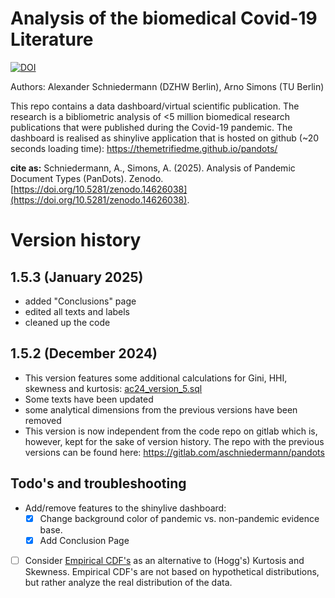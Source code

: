# Analysis of the biomedical Covid-19 Literature
[![DOI](https://zenodo.org/badge/809629682.svg)](https://doi.org/10.5281/zenodo.14626038)

Authors: Alexander Schniedermann (DZHW Berlin), Arno Simons (TU Berlin)

This repo contains a data dashboard/virtual scientific publication. The research is a bibliometric analysis of <5 million biomedical research publications that were published during the Covid-19 pandemic. The dashboard is realised as shinylive application that is hosted on github (~20 seconds loading time): https://themetrifiedme.github.io/pandots/

**cite as:** Schniedermann, A., Simons, A. (2025). Analysis of Pandemic Document Types (PanDots). Zenodo. [https://doi.org/10.5281/zenodo.14626038](https://doi.org/10.5281/zenodo.14626038).

# Version history

## 1.5.3 (January 2025)
- added "Conclusions" page
- edited all texts and labels
- cleaned up the code

## 1.5.2 (December 2024)
- This version features some additional calculations for Gini, HHI, skewness and kurtosis: [ac24_version_5.sql](./ac24_version_5.sql)
- Some texts have been updated
- some analytical dimensions from the previous versions have been removed
- This version is now independent from the code repo on gitlab which is, however, kept for the sake of version history. The repo with the previous versions can be found here: https://gitlab.com/aschniedermann/pandots

## Todo's and troubleshooting
- Add/remove features to the shinylive dashboard:
	- [x] Change background color of pandemic vs. non-pandemic evidence base.
	- [x] Add Conclusion Page
- [ ] Consider [Empirical CDF's](https://en.wikipedia.org/wiki/Empirical_distribution_function) as an alternative to (Hogg's) Kurtosis and Skewness. Empirical CDF's are not based on hypothetical distributions, but rather analyze the real distribution of the data. 


